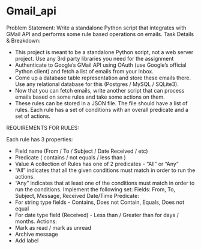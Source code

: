 # Gmail_api
Problem Statement:
Write a standalone Python script that integrates with GMail API and performs some rule based
operations on emails.
Task Details & Breakdown:

- This project is meant to be a standalone Python script, not a web server project. Use any
3rd party libraries you need for the assignment
- Authenticate to Google’s GMail API using OAuth (use Google’s official Python client) and
fetch a list of emails from your Inbox.
- Come up a database table representation and store these emails there. Use any
relational database for this (Postgres / MySQL / SQLite3).
- Now that you can fetch emails, write another script that can process emails based on
some rules and take some actions on them.
- These rules can be stored in a JSON file. The file should have a list of rules. Each rule
has a set of conditions with an overall predicate and a set of actions.


REQUIREMENTS FOR RULES:

Each rule has 3 properties:
- Field name (From / To / Subject / Date Received / etc)
- Predicate ( contains / not equals / less than )
- Value
A collection of Rules has one of 2 predicates - “All” or “Any”
- “All” indicates that all the given conditions must match in order to run the actions.
- “Any” indicates that at least one of the conditions must match in order to run the
conditions.
Implement the following set:
Fields: From, To, Subject, Message, Received Date/Time
Predicate:
- For string type fields - Contains, Does not Contain, Equals, Does not equal
- For date type field (Received) - Less than / Greater than for days / months.
Actions:
- Mark as read / mark as unread
- Archive message
- Add label

